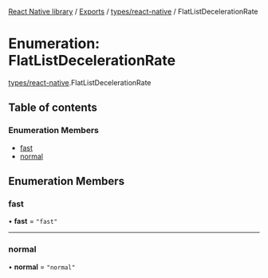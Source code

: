 [React Native library](../index.md) / [Exports](../modules.md) / [types/react-native](../modules/types_react_native.md) / FlatListDecelerationRate

# Enumeration: FlatListDecelerationRate

[types/react-native](../modules/types_react_native.md).FlatListDecelerationRate

## Table of contents

### Enumeration Members

- [fast](types_react_native.FlatListDecelerationRate.md#fast)
- [normal](types_react_native.FlatListDecelerationRate.md#normal)

## Enumeration Members

### fast

• **fast** = ``"fast"``

___

### normal

• **normal** = ``"normal"``
